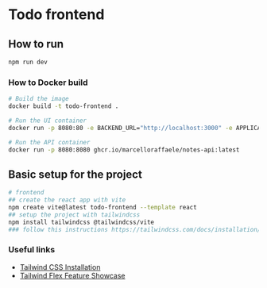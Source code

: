# Todo frontend

## How to run
```bash
npm run dev
```

### How to Docker build
```bash
# Build the image
docker build -t todo-frontend .

# Run the UI container
docker run -p 8080:80 -e BACKEND_URL="http://localhost:3000" -e APPLICATIONINSIGHTS_CONNECTION_STRING="InstrumentationKey=..." -e APP_NAME="todo-app-frontend" todo-frontend

# Run the API container
docker run -p 8080:8080 ghcr.io/marcelloraffaele/notes-api:latest
```

## Basic setup for the project
```bash
# frontend
## create the react app with vite
npm create vite@latest todo-frontend --template react
## setup the project with tailwindcss
npm install tailwindcss @tailwindcss/vite
### follow this instructions https://tailwindcss.com/docs/installation/using-vite
```
### Useful links
- [Tailwind CSS Installation](https://tailwindcss.com/docs/installation/using-vite)
- [Tailwind Flex Feature Showcase](https://tailwindflex.com/@alok/feature-showcase)

